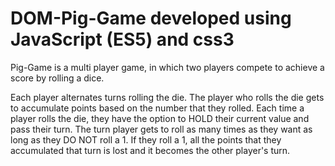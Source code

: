 # DOM-Pig-Game developed using JavaScript (ES5) and css3
Pig-Game is a multi player game, in which two players compete to achieve a score by rolling a dice.

Each player alternates turns rolling the die. The player who rolls the die gets to accumulate points based on the number that they rolled.
Each time a player rolls the die, they have the option to HOLD their current value and pass their turn. The turn player gets to roll as
many times as they want as long as they DO NOT roll a 1. If they roll a 1, all the points that they accumulated that turn is lost and it 
becomes the other player's turn.
